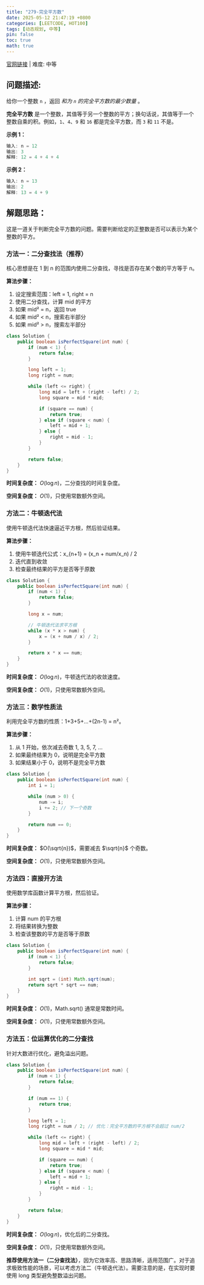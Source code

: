 ```yaml
---
title: "279-完全平方数"
date: 2025-05-12 21:47:19 +0800
categories: [LEETCODE, HOT100]
tags: [动态规划, 中等]
pin: false
toc: true
math: true
---
```


[官网链接](https://leetcode.cn/problems/perfect-squares/) \| 难度: 中等

## 问题描述:

给你一个整数 `n` ，返回 _和为 `n` 的完全平方数的最少数量_ 。

**完全平方数** 是一个整数，其值等于另一个整数的平方；换句话说，其值等于一个整数自乘的积。例如，`1`、`4`、`9` 和 `16` 都是完全平方数，而 `3` 和 `11` 不是。

**示例 1：**

```java
输入: n = 12
输出: 3
解释: 12 = 4 + 4 + 4
```

**示例 2：**

```java
输入: n = 13
输出: 2
解释: 13 = 4 + 9
```

## 解题思路：

这是一道关于判断完全平方数的问题。需要判断给定的正整数是否可以表示为某个整数的平方。

### 方法一：二分查找法（推荐）

核心思想是在 1 到 n 的范围内使用二分查找，寻找是否存在某个数的平方等于 n。

**算法步骤：**

1. 设定搜索范围：left = 1, right = n
2. 使用二分查找，计算 mid 的平方
3. 如果 mid² = n，返回 true
4. 如果 mid² < n，搜索右半部分
5. 如果 mid² > n，搜索左半部分

```java
class Solution {
    public boolean isPerfectSquare(int num) {
        if (num < 1) {
            return false;
        }

        long left = 1;
        long right = num;

        while (left <= right) {
            long mid = left + (right - left) / 2;
            long square = mid * mid;

            if (square == num) {
                return true;
            } else if (square < num) {
                left = mid + 1;
            } else {
                right = mid - 1;
            }
        }

        return false;
    }
}
```

**时间复杂度：** $O(\log n)$，二分查找的时间复杂度。

**空间复杂度：** $O(1)$，只使用常数额外空间。

### 方法二：牛顿迭代法

使用牛顿迭代法快速逼近平方根，然后验证结果。

**算法步骤：**

1. 使用牛顿迭代公式：x\_{n+1} = (x_n + num/x_n) / 2
2. 迭代直到收敛
3. 检查最终结果的平方是否等于原数

```java
class Solution {
    public boolean isPerfectSquare(int num) {
        if (num < 1) {
            return false;
        }

        long x = num;

        // 牛顿迭代法求平方根
        while (x * x > num) {
            x = (x + num / x) / 2;
        }

        return x * x == num;
    }
}
```

**时间复杂度：** $O(\log n)$，牛顿迭代法的收敛速度。

**空间复杂度：** $O(1)$，只使用常数额外空间。

### 方法三：数学性质法

利用完全平方数的性质：1+3+5+...+(2n-1) = n²。

**算法步骤：**

1. 从 1 开始，依次减去奇数 1, 3, 5, 7, ...
2. 如果最终结果为 0，说明是完全平方数
3. 如果结果小于 0，说明不是完全平方数

```java
class Solution {
    public boolean isPerfectSquare(int num) {
        int i = 1;

        while (num > 0) {
            num -= i;
            i += 2; // 下一个奇数
        }

        return num == 0;
    }
}
```

**时间复杂度：** $O(\sqrt{n})$，需要减去 $\sqrt{n}$ 个奇数。

**空间复杂度：** $O(1)$，只使用常数额外空间。

### 方法四：直接开方法

使用数学库函数计算平方根，然后验证。

**算法步骤：**

1. 计算 num 的平方根
2. 将结果转换为整数
3. 检查该整数的平方是否等于原数

```java
class Solution {
    public boolean isPerfectSquare(int num) {
        if (num < 1) {
            return false;
        }

        int sqrt = (int) Math.sqrt(num);
        return sqrt * sqrt == num;
    }
}
```

**时间复杂度：** $O(1)$，Math.sqrt() 通常是常数时间。

**空间复杂度：** $O(1)$，只使用常数额外空间。

### 方法五：位运算优化的二分查找

针对大数进行优化，避免溢出问题。

```java
class Solution {
    public boolean isPerfectSquare(int num) {
        if (num < 1) {
            return false;
        }

        if (num == 1) {
            return true;
        }

        long left = 1;
        long right = num / 2; // 优化：完全平方数的平方根不会超过 num/2

        while (left <= right) {
            long mid = left + (right - left) / 2;
            long square = mid * mid;

            if (square == num) {
                return true;
            } else if (square < num) {
                left = mid + 1;
            } else {
                right = mid - 1;
            }
        }

        return false;
    }
}
```

**时间复杂度：** $O(\log n)$，优化后的二分查找。

**空间复杂度：** $O(1)$，只使用常数额外空间。

**推荐使用方法一（二分查找法）**，因为它效率高、思路清晰，适用范围广。对于追求极致性能的场景，可以考虑方法二（牛顿迭代法）。需要注意的是，在实现时要使用 long 类型避免整数溢出问题。
